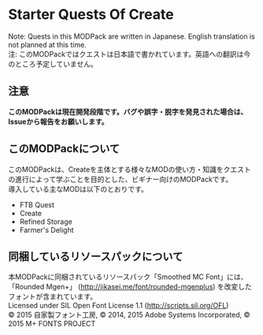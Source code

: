 # Starter Quests Of Create

Note: Quests in this MODPack are written in Japanese. English translation is not planned at this time.  
注: このMODPackではクエストは日本語で書かれています。英語への翻訳は今のところ予定していません。  


## 注意

**このMODPackは現在開発段階です。バグや誤字・脱字を発見された場合は、Issueから報告をお願いします。**  


## このMODPackについて

このMODPackは、Createを主体とする様々なMODの使い方・知識をクエストの進行によって学ぶことを目的とした、ビギナー向けのMODPackです。  
導入している主なMODは以下のとおりです。  
- FTB Quest
- Create
- Refined Storage
- Farmer's Delight


## 同梱しているリソースパックについて

本MODPackに同梱されているリソースパック「Smoothed MC Font」には、「Rounded Mgen+」 (http://jikasei.me/font/rounded-mgenplus) を改変したフォントが含まれています。  
Licensed under SIL Open Font License 1.1 (http://scripts.sil.org/OFL)  
© 2015 自家製フォント工房, © 2014, 2015 Adobe Systems Incorporated, © 2015 M+ FONTS PROJECT  
